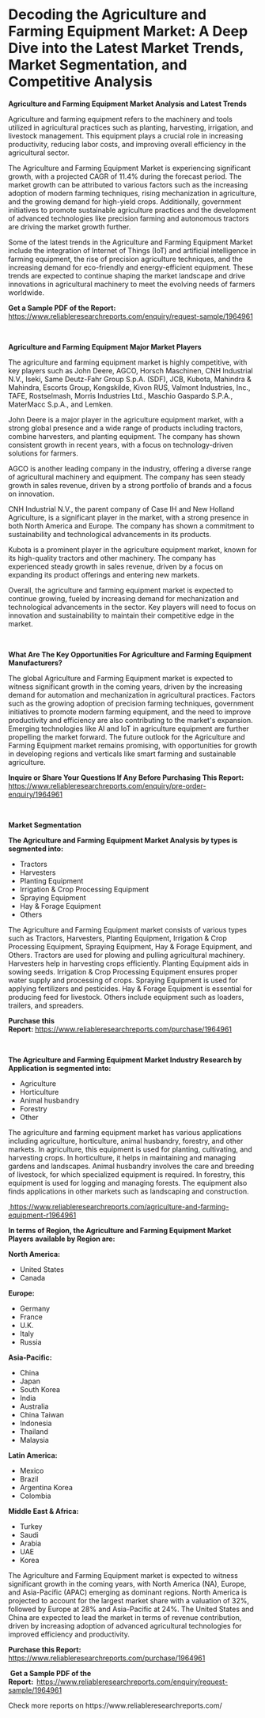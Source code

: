 <p><h1>Decoding the Agriculture and Farming Equipment Market: A Deep Dive into the Latest Market Trends, Market Segmentation, and Competitive Analysis</h1></p><p><strong>Agriculture and Farming Equipment Market Analysis and Latest Trends</strong></p>
<p><p>Agriculture and farming equipment refers to the machinery and tools utilized in agricultural practices such as planting, harvesting, irrigation, and livestock management. This equipment plays a crucial role in increasing productivity, reducing labor costs, and improving overall efficiency in the agricultural sector.</p><p>The Agriculture and Farming Equipment Market is experiencing significant growth, with a projected CAGR of 11.4% during the forecast period. The market growth can be attributed to various factors such as the increasing adoption of modern farming techniques, rising mechanization in agriculture, and the growing demand for high-yield crops. Additionally, government initiatives to promote sustainable agriculture practices and the development of advanced technologies like precision farming and autonomous tractors are driving the market growth further.</p><p>Some of the latest trends in the Agriculture and Farming Equipment Market include the integration of Internet of Things (IoT) and artificial intelligence in farming equipment, the rise of precision agriculture techniques, and the increasing demand for eco-friendly and energy-efficient equipment. These trends are expected to continue shaping the market landscape and drive innovations in agricultural machinery to meet the evolving needs of farmers worldwide.</p></p>
<p><strong>Get a Sample PDF of the Report:&nbsp;</strong> <a href="https://www.reliableresearchreports.com/enquiry/request-sample/1964961">https://www.reliableresearchreports.com/enquiry/request-sample/1964961</a></p>
<p>&nbsp;</p>
<p><strong>Agriculture and Farming Equipment Major Market Players</strong></p>
<p><p>The agriculture and farming equipment market is highly competitive, with key players such as John Deere, AGCO, Horsch Maschinen, CNH Industrial N.V., Iseki, Same Deutz-Fahr Group S.p.A. (SDF), JCB, Kubota, Mahindra & Mahindra, Escorts Group, Kongskilde, Kivon RUS, Valmont Industries, Inc., TAFE, Rostselmash, Morris Industries Ltd., Maschio Gaspardo S.P.A., MaterMacc S.p.A., and Lemken.</p><p>John Deere is a major player in the agriculture equipment market, with a strong global presence and a wide range of products including tractors, combine harvesters, and planting equipment. The company has shown consistent growth in recent years, with a focus on technology-driven solutions for farmers.</p><p>AGCO is another leading company in the industry, offering a diverse range of agricultural machinery and equipment. The company has seen steady growth in sales revenue, driven by a strong portfolio of brands and a focus on innovation.</p><p>CNH Industrial N.V., the parent company of Case IH and New Holland Agriculture, is a significant player in the market, with a strong presence in both North America and Europe. The company has shown a commitment to sustainability and technological advancements in its products.</p><p>Kubota is a prominent player in the agriculture equipment market, known for its high-quality tractors and other machinery. The company has experienced steady growth in sales revenue, driven by a focus on expanding its product offerings and entering new markets.</p><p>Overall, the agriculture and farming equipment market is expected to continue growing, fueled by increasing demand for mechanization and technological advancements in the sector. Key players will need to focus on innovation and sustainability to maintain their competitive edge in the market.</p></p>
<p>&nbsp;</p>
<p><strong>What Are The Key Opportunities For Agriculture and Farming Equipment Manufacturers?</strong></p>
<p><p>The global Agriculture and Farming Equipment market is expected to witness significant growth in the coming years, driven by the increasing demand for automation and mechanization in agricultural practices. Factors such as the growing adoption of precision farming techniques, government initiatives to promote modern farming equipment, and the need to improve productivity and efficiency are also contributing to the market's expansion. Emerging technologies like AI and IoT in agriculture equipment are further propelling the market forward. The future outlook for the Agriculture and Farming Equipment market remains promising, with opportunities for growth in developing regions and verticals like smart farming and sustainable agriculture.</p></p>
<p><strong>Inquire or Share Your Questions If Any Before Purchasing This Report:</strong> <a href="https://www.reliableresearchreports.com/enquiry/pre-order-enquiry/1964961">https://www.reliableresearchreports.com/enquiry/pre-order-enquiry/1964961</a></p>
<p>&nbsp;</p>
<p><strong>Market Segmentation</strong></p>
<p><strong>The Agriculture and Farming Equipment Market Analysis by types is segmented into:</strong></p>
<p><ul><li>Tractors</li><li>Harvesters</li><li>Planting Equipment</li><li>Irrigation & Crop Processing Equipment</li><li>Spraying Equipment</li><li>Hay & Forage Equipment</li><li>Others</li></ul></p>
<p><p>The Agriculture and Farming Equipment market consists of various types such as Tractors, Harvesters, Planting Equipment, Irrigation & Crop Processing Equipment, Spraying Equipment, Hay & Forage Equipment, and Others. Tractors are used for plowing and pulling agricultural machinery. Harvesters help in harvesting crops efficiently. Planting Equipment aids in sowing seeds. Irrigation & Crop Processing Equipment ensures proper water supply and processing of crops. Spraying Equipment is used for applying fertilizers and pesticides. Hay & Forage Equipment is essential for producing feed for livestock. Others include equipment such as loaders, trailers, and spreaders.</p></p>
<p><strong>Purchase this Report:&nbsp;</strong><a href="https://www.reliableresearchreports.com/purchase/1964961">https://www.reliableresearchreports.com/purchase/1964961</a></p>
<p>&nbsp;</p>
<p><strong>The Agriculture and Farming Equipment Market Industry Research by Application is segmented into:</strong></p>
<p><ul><li>Agriculture</li><li>Horticulture</li><li>Animal husbandry</li><li>Forestry</li><li>Other</li></ul></p>
<p><p>The agriculture and farming equipment market has various applications including agriculture, horticulture, animal husbandry, forestry, and other markets. In agriculture, this equipment is used for planting, cultivating, and harvesting crops. In horticulture, it helps in maintaining and managing gardens and landscapes. Animal husbandry involves the care and breeding of livestock, for which specialized equipment is required. In forestry, this equipment is used for logging and managing forests. The equipment also finds applications in other markets such as landscaping and construction.</p></p>
<p><a href="https://www.reliableresearchreports.com/agriculture-and-farming-equipment-r1964961">&nbsp;https://www.reliableresearchreports.com/agriculture-and-farming-equipment-r1964961</a></p>
<p><strong>In terms of Region, the Agriculture and Farming Equipment Market Players available by Region are:</strong></p>
<p>
    <p> <strong> North America: </strong>
        <ul>
            <li>United States</li>
            <li>Canada</li>
        </ul>
        </p> 
    <p> <strong> Europe: </strong>
        <ul>
            <li>Germany</li>
            <li>France</li>
            <li>U.K.</li>
            <li>Italy</li>
            <li>Russia</li>
        </ul>
        </p> 
    <p> <strong> Asia-Pacific: </strong>
        <ul>
            <li>China</li>
            <li>Japan</li>
            <li>South Korea</li>
            <li>India</li>
            <li>Australia</li>
            <li>China Taiwan</li>
            <li>Indonesia</li>
            <li>Thailand</li>
            <li>Malaysia</li>
        </ul>
        </p> 
    <p> <strong> Latin America: </strong>
        <ul>
            <li>Mexico</li>
            <li>Brazil</li>
            <li>Argentina Korea</li>
            <li>Colombia</li>
        </ul>
        </p> 
    <p> <strong> Middle East & Africa: </strong>
        <ul>
            <li>Turkey</li>
            <li>Saudi</li>
            <li>Arabia</li>
            <li>UAE</li>
            <li>Korea</li>
        </ul>
    </p>
    </p>
<p><p>The Agriculture and Farming Equipment market is expected to witness significant growth in the coming years, with North America (NA), Europe, and Asia-Pacific (APAC) emerging as dominant regions. North America is projected to account for the largest market share with a valuation of 32%, followed by Europe at 28% and Asia-Pacific at 24%. The United States and China are expected to lead the market in terms of revenue contribution, driven by increasing adoption of advanced agricultural technologies for improved efficiency and productivity.</p></p>
<p><strong>Purchase this Report: </strong><a href="https://www.reliableresearchreports.com/purchase/1964961">https://www.reliableresearchreports.com/purchase/1964961</a></p>
<p>&nbsp;<strong>Get a Sample PDF of the Report:&nbsp;&nbsp;</strong><a href="https://www.reliableresearchreports.com/enquiry/request-sample/1964961">https://www.reliableresearchreports.com/enquiry/request-sample/1964961</a></p>
<p><strong></strong></p>
<p>Check more reports on https://www.reliableresearchreports.com/</p>